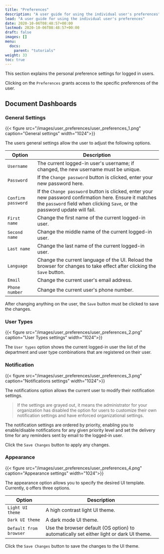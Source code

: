 ```yaml
---
title: "Preferences"
description: "A user guide for using the individual user's preferences"
lead: "A user guide for using the individual user's preferences"
date: 2020-10-06T08:48:57+00:00
lastmod: 2020-10-06T08:48:57+00:00
draft: false
images: []
menu:
  docs:
    parent: "tutorials"
weight: 33
toc: true
---
```

This section explains the personal preference settings for logged in users.

Clicking on the `Preferences` grants access to the specific preferences of the user.

## Document Dashboards

### General Settings

{{< figure src="/images/user_preferences/user_preferences_1.png" caption="General settings" width="1024">}}

The users general settings allow the user to adjust the following options.

| Option | Description |
| --- | --- |
| `Username` | The current logged-in user's username; if changed, the new username must be unique. |
| `Password` | If the `Change password` button is clicked, enter your new password here. |
| `Confirm password` | If the `Change password` button is clicked, enter your new password confirmation here. Ensure it matches the `password` field when clicking `Save`, or the password update will fail. |
| `First name` | Change the first name of the current logged-in user. |
| `Second name` | Change the middle name of the current logged-in user. |
| `Last name` | Change the last name of the current logged-in user. |
| `Language` | Change the current language of the UI. Reload the browser for changes to take effect after clicking the `Save` button. |
| `Email` | Change the current user's email address. |
| `Phone number` | Change the current user's phone number. |

After changing anything on the user, the `Save` button must be clicked to save the changes.

### User Types

{{< figure src="/images/user_preferences/user_preferences_2.png" caption="User Types settings" width="1024">}}

The `User types` option shows the current logged-in user the list of the department and user type combinations that are registered on their user.

### Notification

{{< figure src="/images/user_preferences/user_preferences_3.png" caption="Notifications settings" width="1024">}}

The notifications option allows the current user to modify their notification settings.

> If the settings are grayed out, it means the administrator for your organization has disabled the option for users to customize their own notification settings and have enforced organizational settings.

The notification settings are ordered by priority, enabling you to enable/disable notifications for any given priority level and set the delivery time for any reminders sent by email to the logged-in user.

Click the `Save Changes` button to apply any changes.

### Appearance

{{< figure src="/images/user_preferences/user_preferences_4.png" caption="Appearance settings" width="1024">}}

The appearance option allows you to specify the desired UI template. Currently, `Q` offers three options.

| Option | Description |
| --- | --- |
| `Light UI theme` | A high contrast light UI theme. |
| `Dark UI theme` | A dark mode UI theme. |
| `Default from browser` | Use the browser default (OS option) to automatically set either light or dark UI theme. |

Click the `Save Changes` button to save the changes to the UI theme.